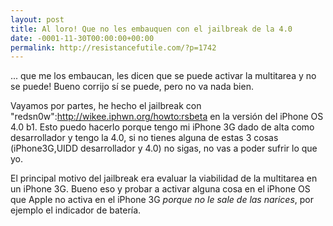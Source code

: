```yaml
---
layout: post
title: Al loro! Que no les embauquen con el jailbreak de la 4.0
date: -0001-11-30T00:00:00+00:00
permalink: http://resistancefutile.com/?p=1742
---
```

... que me los embaucan, les dicen que se puede activar la multitarea y no se puede! Bueno corrijo sí se puede, pero no va nada bien. 

Vayamos por partes, he hecho el jailbreak con "redsn0w":http://wikee.iphwn.org/howto:rsbeta en la versión del iPhone OS 4.0 b1. Esto puedo hacerlo porque tengo mi iPhone 3G dado de alta como desarrollador y tengo la 4.0, si no tienes alguna de estas 3 cosas (iPhone3G,UIDD desarrollador y 4.0) no sigas, no vas a poder sufrir lo que yo.

El principal motivo del jailbreak era evaluar la viabilidad de la multitarea en un iPhone 3G. Bueno eso y probar a activar alguna cosa en el iPhone OS que Apple no activa en el iPhone 3G *porque no le sale de las narices*, por ejemplo el indicador de batería.
